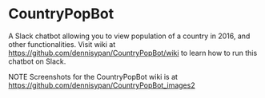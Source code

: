 # CountryPopBot
A Slack chatbot allowing you to view population of a country in 2016, and other functionalities. Visit wiki at https://github.com/dennisypan/CountryPopBot/wiki to learn how to run this chatbot on Slack. 

NOTE
Screenshots for the CountryPopBot wiki is at https://github.com/dennisypan/CountryPopBot_images2
